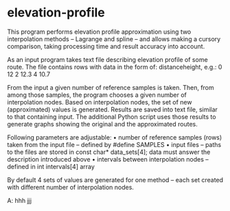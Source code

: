 # elevation-profile

This program performs elevation profile approximation using two interpolation methods – Lagrange and spline – and allows making a cursory comparison, taking processing time and result accuracy into account.

As an input program takes text file describing elevation profile of some route. The file contains rows with data in the form of: distance<space>height, e.g.:
  0 12
  2 12.3
  4 10.7

From the input a given number of reference samples is taken. Then, from among those samples, the program chooses a given number of interpolation nodes. Based on interpolation nodes, the set of new (approximated) values is generated.
Results are saved into text file, similar to that containing input. The additional Python script uses those results to generate graphs showing the original and the approximated routes.
  
Following parameters are adjustable:
  •	number of reference samples (rows) taken from the input file – defined by #define SAMPLES
  •	input files – paths to the files are stored in const char* data_sets[4]; data must answer the description introduced above
  •	intervals between interpolation nodes – defined in int intervals[4] array
  
By default 4 sets of values are generated for one method – each set created with different number of interpolation nodes.
  
  A:
  hhh
  jjj
